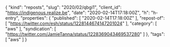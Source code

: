{
  "kind": "reposts",
  "slug": "2020/02/qbgi1",
  "client_id": "https://indigenous.realize.be",
  "date": "2020-02-14T17:18:00Z",
  "h": "h-entry",
  "properties": {
    "published": [
      "2020-02-14T17:18:00Z"
    ],
    "repost-of": [
      "https://twitter.com/esh/status/1228144674147201024"
    ],
    "category": [
      "aws"
    ],
    "syndication": [
      "https://twitter.com/JamieTanna/status/1228369043469537280"
    ]
  },
  "tags": [
    "aws"
  ]
}
